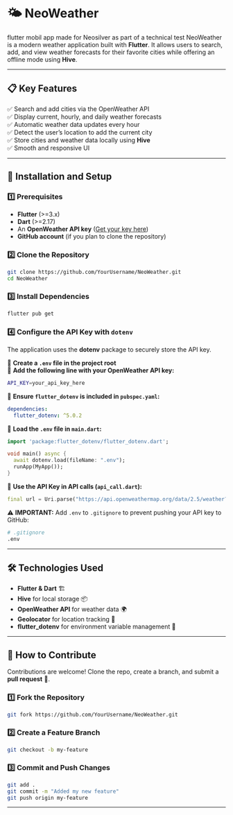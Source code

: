 # 🌤️ NeoWeather

flutter mobil app made for Neosilver as part of a technical test
NeoWeather is a modern weather application built with **Flutter**. It allows users to search, add, and view weather forecasts for their favorite cities while offering an offline mode using **Hive**.

---

## 📋 **Key Features**
✅ Search and add cities via the OpenWeather API  
✅ Display current, hourly, and daily weather forecasts  
✅ Automatic weather data updates every hour  
✅ Detect the user’s location to add the current city  
✅ Store cities and weather data locally using **Hive**  
✅ Smooth and responsive UI  

---

## 🚀 **Installation and Setup**

### 1️⃣ **Prerequisites**
- **Flutter** (>=3.x)
- **Dart** (>=2.17)
- An **OpenWeather API key** ([Get your key here](https://home.openweathermap.org/api_keys))
- **GitHub account** (if you plan to clone the repository)

### 2️⃣ **Clone the Repository**
```sh
git clone https://github.com/YourUsername/NeoWeather.git
cd NeoWeather
```

### 3️⃣ **Install Dependencies**
```sh
flutter pub get
```

### 4️⃣ **Configure the API Key with `dotenv`**
The application uses the **dotenv** package to securely store the API key.

🔹 **Create a `.env` file in the project root**  
🔹 **Add the following line with your OpenWeather API key:**  
```sh
API_KEY=your_api_key_here
```

🔹 **Ensure `flutter_dotenv` is included in `pubspec.yaml`:**  
```yaml
dependencies:
  flutter_dotenv: ^5.0.2
```

🔹 **Load the `.env` file in `main.dart`:**  
```dart
import 'package:flutter_dotenv/flutter_dotenv.dart';

void main() async {
  await dotenv.load(fileName: ".env");
  runApp(MyApp());
}
```

🔹 **Use the API Key in API calls (`api_call.dart`):**  
```dart
final url = Uri.parse("https://api.openweathermap.org/data/2.5/weather?q=Paris&appid=${dotenv.env['API_KEY']}");
```

⚠️ **IMPORTANT:** Add `.env` to `.gitignore` to prevent pushing your API key to GitHub:
```sh
# .gitignore
.env
```

---

## 🛠️ **Technologies Used**
- **Flutter & Dart** 🏗️
- **Hive** for local storage 📦
- **OpenWeather API** for weather data 🌍
- **Geolocator** for location tracking 📍
- **flutter_dotenv** for environment variable management 🔑

---

## 🤝 **How to Contribute**
Contributions are welcome! Clone the repo, create a branch, and submit a **pull request** 🚀.

### 1️⃣ **Fork the Repository**
```sh
git fork https://github.com/YourUsername/NeoWeather.git
```

### 2️⃣ **Create a Feature Branch**
```sh
git checkout -b my-feature
```

### 3️⃣ **Commit and Push Changes**
```sh
git add .
git commit -m "Added my new feature"
git push origin my-feature
```

---

